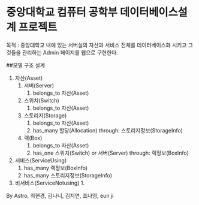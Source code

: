 # 중앙대학교 컴퓨터 공학부 데이터베이스설계 프로젝트

목적 : 중앙대학교 내에 있는 서버실의 자산과 서비스 전체를 데이터베이스화 시키고 그것들을 관리하는 Admin 페이지를 웹으로 구현한다.

##모델 구조 설계
1. 자산(Asset)
    1. 서버(Server)
        1. belongs_to 자산(Asset)
    2. 스위치(Switch)
        1. belongs_to 자산(Asset)
    3. 스토리지(Storage)
        1. belongs_to 자산(Asset)
        2. has_many 할당(Allocation) through: 스토리지정보(StorageInfo)
    4. 랙(Box)
        1. belongs_to 자산(Asset)
        2. has_one 스위치(Switch) or 서버(Server) through: 랙정보(BoxInfo)
2. 서비스(ServiceUsing)
    1. has_many 랙정보(BoxInfo)
    2. has_many 스토리지정보(StorageInfo)
3. 비서비스(ServiceNotusing)
    1. 

By Astro, 최현경, 김나니, 김지연, 조나영, eun ji